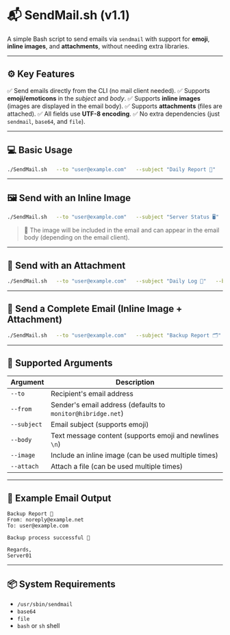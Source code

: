 # 📬 SendMail.sh (v1.1)

A simple Bash script to send emails via `sendmail` with support for **emoji**, **inline images**, and **attachments**, without needing extra libraries.

---

## ⚙️ Key Features

✅ Send emails directly from the CLI (no mail client needed).
✅ Supports **emoji/emoticons** in the *subject* and *body*.
✅ Supports **inline images** (images are displayed in the email body).
✅ Supports **attachments** (files are attached).
✅ All fields use **UTF-8 encoding**.
✅ No extra dependencies (just `sendmail`, `base64`, and `file`).

---

## 💻 Basic Usage

```bash
./SendMail.sh   --to "user@example.com"   --subject "Daily Report 🧾"   --body "Backup process successful 🚀\n\nRegards,\nServer01"
```

---

## 🖼️ Send with an Inline Image

```bash
./SendMail.sh   --to "user@example.com"   --subject "Server Status 🖥️"   --body "All systems running normally ✅"   --image "logo.png"
```

> 📎 The image will be included in the email and can appear in the email body (depending on the email client).

---

## 📎 Send with an Attachment

```bash
./SendMail.sh   --to "user@example.com"   --subject "Daily Log 🧾"   --body "Here is the daily system log:\n\nRegards,\nServer01"   --attach "/var/log/syslog.txt"
```

---

## 🧩 Send a Complete Email (Inline Image + Attachment)

```bash
./SendMail.sh   --to "user@example.com"   --subject "Backup Report 🗂️"   --body "The backup process has finished 🚀\n\nRegards,\nServer01"   --image "/opt/icons/server.png"   --attach "/var/log/backup.log"
```

---

## 🧠 Supported Arguments

| Argument    | Description |
|-------------|-------------|
| `--to`      | Recipient's email address |
| `--from`    | Sender's email address (defaults to `monitor@hibridge.net`) |
| `--subject` | Email subject (supports emoji) |
| `--body`    | Text message content (supports emoji and newlines `\n`) |
| `--image`   | Include an inline image (can be used multiple times) |
| `--attach`  | Attach a file (can be used multiple times) |

---

## 🧾 Example Email Output

```
Backup Report 🧾  
From: noreply@example.net  
To: user@example.com  

Backup process successful 🚀  

Regards,  
Server01
```

---

## 📦 System Requirements

- `/usr/sbin/sendmail`
- `base64`
- `file`
- `bash` or `sh` shell